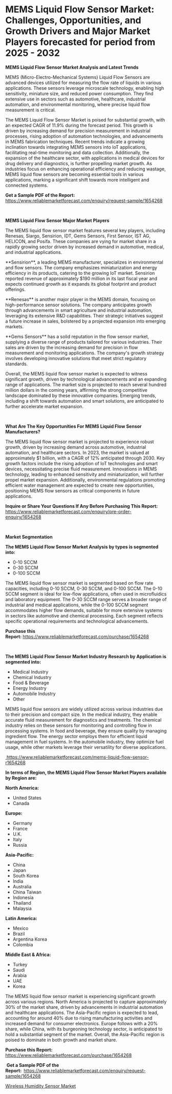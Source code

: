<p><h1>MEMS Liquid Flow Sensor Market: Challenges, Opportunities, and Growth Drivers and Major Market Players forecasted for period from 2025 - 2032</h1></p><p><strong>MEMS Liquid Flow Sensor Market Analysis and Latest Trends</strong></p>
<p><p>MEMS (Micro-Electro-Mechanical Systems) Liquid Flow Sensors are advanced devices utilized for measuring the flow rate of liquids in various applications. These sensors leverage microscale technology, enabling high sensitivity, miniature size, and reduced power consumption. They find extensive use in sectors such as automotive, healthcare, industrial automation, and environmental monitoring, where precise liquid flow measurement is critical.</p><p>The MEMS Liquid Flow Sensor Market is poised for substantial growth, with an expected CAGR of 11.9% during the forecast period. This growth is driven by increasing demand for precision measurement in industrial processes, rising adoption of automation technologies, and advancements in MEMS fabrication techniques. Recent trends indicate a growing inclination towards integrating MEMS sensors into IoT applications, facilitating real-time monitoring and data collection. Additionally, the expansion of the healthcare sector, with applications in medical devices for drug delivery and diagnostics, is further propelling market growth. As industries focus on enhancing operational efficiency and reducing wastage, MEMS liquid flow sensors are becoming essential tools in various applications, marking a significant shift towards more intelligent and connected systems.</p></p>
<p><strong>Get a Sample PDF of the Report:&nbsp;</strong> <a href="https://www.reliablemarketforecast.com/enquiry/request-sample/1654268?utm_campaign=1900&utm_medium=2&utm_source=Github&utm_content=ia&utm_term=10022025&utm_id=mems-liquid-flow-sensor">https://www.reliablemarketforecast.com/enquiry/request-sample/1654268</a></p>
<p>&nbsp;</p>
<p><strong>MEMS Liquid Flow Sensor Major Market Players</strong></p>
<p><p>The MEMS liquid flow sensor market features several key players, including Renesas, Siargo, Sensirion, IDT, Gems Sensors, First Sensor, IST AG, HELICON, and Posifa. These companies are vying for market share in a rapidly growing sector driven by increased demand in automotive, medical, and industrial applications.</p><p>**Sensirion**, a leading MEMS manufacturer, specializes in environmental and flow sensors. The company emphasizes miniaturization and energy efficiency in its products, catering to the growing IoT market. Sensirion reported revenue of approximately $190 million in its last fiscal year and expects continued growth as it expands its global footprint and product offerings.</p><p>**Renesas** is another major player in the MEMS domain, focusing on high-performance sensor solutions. The company anticipates growth through advancements in smart agriculture and industrial automation, leveraging its extensive R&D capabilities. Their strategic initiatives suggest a future increase in sales, bolstered by a projected expansion into emerging markets.</p><p>**Gems Sensors** has a solid reputation in the flow sensor market, supplying a diverse range of products tailored for various industries. Their sales are driven by the increasing demand for precision in flow measurement and monitoring applications. The company's growth strategy involves developing innovative solutions that meet strict regulatory standards.</p><p>Overall, the MEMS liquid flow sensor market is expected to witness significant growth, driven by technological advancements and an expanding range of applications. The market size is projected to reach several hundred million dollars in the coming years, affirming the strong competitive landscape dominated by these innovative companies. Emerging trends, including a shift towards automation and smart solutions, are anticipated to further accelerate market expansion.</p></p>
<p>&nbsp;</p>
<p><strong>What Are The Key Opportunities For MEMS Liquid Flow Sensor Manufacturers?</strong></p>
<p><p>The MEMS liquid flow sensor market is projected to experience robust growth, driven by increasing demand across automotive, industrial automation, and healthcare sectors. In 2023, the market is valued at approximately $1 billion, with a CAGR of 12% anticipated through 2030. Key growth factors include the rising adoption of IoT technologies and smart devices, necessitating precise fluid measurement. Innovations in MEMS technology, leading to enhanced sensitivity and miniaturization, will further propel market expansion. Additionally, environmental regulations promoting efficient water management are expected to create new opportunities, positioning MEMS flow sensors as critical components in future applications.</p></p>
<p><strong>Inquire or Share Your Questions If Any Before Purchasing This Report:</strong> <a href="https://www.reliablemarketforecast.com/enquiry/pre-order-enquiry/1654268?utm_campaign=1900&utm_medium=2&utm_source=Github&utm_content=ia&utm_term=10022025&utm_id=mems-liquid-flow-sensor">https://www.reliablemarketforecast.com/enquiry/pre-order-enquiry/1654268</a></p>
<p>&nbsp;</p>
<p><strong>Market Segmentation</strong></p>
<p><strong>The MEMS Liquid Flow Sensor Market Analysis by types is segmented into:</strong></p>
<p><ul><li>0-10 SCCM</li><li>0-30 SCCM</li><li>0-100 SCCM</li></ul></p>
<p><p>The MEMS liquid flow sensor market is segmented based on flow rate capacities, including 0-10 SCCM, 0-30 SCCM, and 0-100 SCCM. The 0-10 SCCM segment is ideal for low-flow applications, often used in microfluidics and laboratory equipment. The 0-30 SCCM range serves a broader range of industrial and medical applications, while the 0-100 SCCM segment accommodates higher flow demands, suitable for more extensive systems in sectors like automotive and chemical processing. Each segment reflects specific operational requirements and technological advancements.</p></p>
<p><strong>Purchase this Report:&nbsp;</strong><a href="https://www.reliablemarketforecast.com/purchase/1654268?utm_campaign=1900&utm_medium=2&utm_source=Github&utm_content=ia&utm_term=10022025&utm_id=mems-liquid-flow-sensor">https://www.reliablemarketforecast.com/purchase/1654268</a></p>
<p>&nbsp;</p>
<p><strong>The MEMS Liquid Flow Sensor Market Industry Research by Application is segmented into:</strong></p>
<p><ul><li>Medical Industry</li><li>Chemical Industry</li><li>Food & Beverage</li><li>Energy Industry</li><li>Automobile Industry</li><li>Other</li></ul></p>
<p><p>MEMS liquid flow sensors are widely utilized across various industries due to their precision and compact size. In the medical industry, they enable accurate fluid measurement for diagnostics and treatments. The chemical industry relies on these sensors for monitoring and controlling flow in processing systems. In food and beverage, they ensure quality by managing ingredient flow. The energy sector employs them for efficient liquid management in fuel systems. In the automobile industry, they optimize fuel usage, while other markets leverage their versatility for diverse applications.</p></p>
<p><a href="https://www.reliablemarketforecast.com/mems-liquid-flow-sensor-r1654268?utm_campaign=1900&utm_medium=2&utm_source=Github&utm_content=ia&utm_term=10022025&utm_id=mems-liquid-flow-sensor">&nbsp;https://www.reliablemarketforecast.com/mems-liquid-flow-sensor-r1654268</a></p>
<p><strong>In terms of Region, the MEMS Liquid Flow Sensor Market Players available by Region are:</strong></p>
<p>
    <p> <strong> North America: </strong>
        <ul>
            <li>United States</li>
            <li>Canada</li>
        </ul>
        </p> 
    <p> <strong> Europe: </strong>
        <ul>
            <li>Germany</li>
            <li>France</li>
            <li>U.K.</li>
            <li>Italy</li>
            <li>Russia</li>
        </ul>
        </p> 
    <p> <strong> Asia-Pacific: </strong>
        <ul>
            <li>China</li>
            <li>Japan</li>
            <li>South Korea</li>
            <li>India</li>
            <li>Australia</li>
            <li>China Taiwan</li>
            <li>Indonesia</li>
            <li>Thailand</li>
            <li>Malaysia</li>
        </ul>
        </p> 
    <p> <strong> Latin America: </strong>
        <ul>
            <li>Mexico</li>
            <li>Brazil</li>
            <li>Argentina Korea</li>
            <li>Colombia</li>
        </ul>
        </p> 
    <p> <strong> Middle East & Africa: </strong>
        <ul>
            <li>Turkey</li>
            <li>Saudi</li>
            <li>Arabia</li>
            <li>UAE</li>
            <li>Korea</li>
        </ul>
    </p>
    </p>
<p><p>The MEMS liquid flow sensor market is experiencing significant growth across various regions. North America is projected to capture approximately 30% of the market share, driven by advancements in industrial automation and healthcare applications. The Asia-Pacific region is expected to lead, accounting for around 40% due to rising manufacturing activities and increased demand for consumer electronics. Europe follows with a 20% share, while China, with its burgeoning technology sector, is anticipated to hold a substantial segment of the market. Overall, the Asia-Pacific region is poised to dominate in both growth and market share.</p></p>
<p><strong>Purchase this Report: </strong><a href="https://www.reliablemarketforecast.com/purchase/1654268?utm_campaign=1900&utm_medium=2&utm_source=Github&utm_content=ia&utm_term=10022025&utm_id=mems-liquid-flow-sensor">https://www.reliablemarketforecast.com/purchase/1654268</a></p>
<p>&nbsp;<strong>Get a Sample PDF of the Report:&nbsp;&nbsp;</strong><a href="https://www.reliablemarketforecast.com/enquiry/request-sample/1654268?utm_campaign=1900&utm_medium=2&utm_source=Github&utm_content=ia&utm_term=10022025&utm_id=mems-liquid-flow-sensor">https://www.reliablemarketforecast.com/enquiry/request-sample/1654268</a></p>
<p><strong></strong></p>
<p><p><a href="https://github.com/santosh758595/Market-Research-Report-List-7/blob/main/wireless-humidity-sensor-market.md?utm_campaign=1900&utm_medium=2&utm_source=Github&utm_content=ia&utm_term=10022025&utm_id=mems-liquid-flow-sensor">Wireless Humidity Sensor Market</a></p></p>